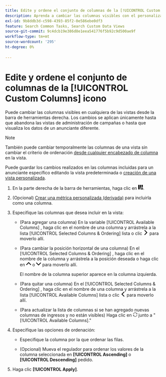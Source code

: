 ```yaml
---
title: Edite y ordene el conjunto de columnas de la [!UICONTROL Custom Columns] icono
description: Aprenda a cambiar las columnas visibles con el personalizador de columnas.
exl-id: 9b8ddb3d-c598-4393-85f2-0e586ebe0df3
feature: Search Common Tasks, Search Custom Data Views
source-git-commit: 9c4dcb19e386d8e1eea541776f5b92c9d500ae9f
workflow-type: tm+mt
source-wordcount: '295'
ht-degree: 0%

---
```


# Edite y ordene el conjunto de columnas de la [!UICONTROL Custom Columns] icono

Puede cambiar las columnas visibles en cualquiera de las vistas desde la barra de herramientas derecha. Los cambios se aplican únicamente hasta que abandona las vistas de administración de campañas o hasta que visualiza los datos de un anunciante diferente.

>[!NOTE]
>
>También puede cambiar temporalmente las columnas de una vista sin cambiar el criterio de ordenación [desde cualquier encabezado de columna](/help/search-social-commerce/common-tasks/data-views/ad-hoc-settings/column-set-edit-column-heading.md) en la vista.
>
>Puede guardar los cambios realizados en las columnas incluidas para un anunciante específico editando la vista predeterminada o [creación de una vista personalizada](/help/search-social-commerce/common-tasks/data-views/custom-default-views-manage.md#create-custom-view).

1. En la parte derecha de la barra de herramientas, haga clic en ![Columnas](/help/search-social-commerce/assets/custom-columns.png "Columnas").

1. (Opcional) [Crear una métrica personalizada (derivada)](/help/search-social-commerce/common-tasks/custom-metrics/custom-metric-create.md) para incluirla como una columna.

1. Especifique las columnas que desea incluir en la vista:

   * (Para agregar una columna) En la variable [!UICONTROL Available Columns] , haga clic en el nombre de una columna y arrástrela a la lista [!UICONTROL Selected Columns & Ordering] lista o clic ![Agregar columna](/help/search-social-commerce/assets/chevron-right.png "Agregar columna") para moverlo allí.

   * (Para cambiar la posición horizontal de una columna) En el [!UICONTROL Selected Columns & Ordering] , haga clic en el nombre de la columna y arrástrela a la posición deseada o haga clic en ![Mover columna hacia arriba](/help/search-social-commerce/assets/chevron-up.png "Mover columna hacia arriba") o ![Mover columna hacia abajo](/help/search-social-commerce/assets/chevron-down.png "Mover columna hacia abajo") para moverlo allí.

     El nombre de la columna superior aparece en la columna izquierda.

   * (Para quitar una columna) En el [!UICONTROL Selected Columns & Ordering] , haga clic en el nombre de una columna y arrástrela a la lista [!UICONTROL Available Columns] lista o clic ![Eliminar](/help/search-social-commerce/assets/chevron-left.png "Eliminar") para moverlo allí.

   * (Para actualizar la lista de columnas si se han agregado nuevas columnas de ingresos y no están visibles) Haga clic en ![Actualizar](/help/search-social-commerce/assets/refresh.png "Actualizar") junto a &quot;[!UICONTROL Available Columns].&quot;

1. Especifique las opciones de ordenación:

   * Especifique la columna por la que ordenar las filas.

   * (Opcional) Mueva el regulador para ordenar los valores de la columna seleccionada en **[!UICONTROL Ascending]** o **[!UICONTROL Descending]** pedido.

1. Haga clic **[!UICONTROL Apply]**.
